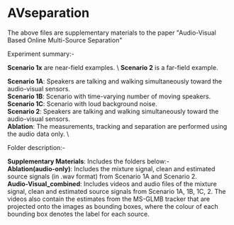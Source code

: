 # AVseparation

The above files are supplementary materials to the paper "Audio-Visual Based Online Multi-Source Separation"

Experiment summary:- 

**Scenario 1x** are near-field examples. \\
**Scenario 2** is a far-field example.

**Scenario 1A**: Speakers are talking and walking simultaneously toward the audio-visual sensors. \
**Scenario 1B**: Scenario with time-varying number of moving speakers. \
**Scenario 1C**: Scenario with loud background noise. \
**Scenario 2**: Speakers are talking and walking simultaneously toward the audio-visual sensors. \
**Ablation**: The measurements, tracking and separation are performed using the audio data only. \


Folder description:-

**Supplementary Materials**: Includes the folders below:-\
**Ablation(audio-only)**: Includes the mixture signal, clean and estimated source signals (in .wav format) from Scenario 1A and Scenario 2.\
**Audio-Visual_combined**: Includes videos and audio files of the mixture signal, clean and estimated source signals from Scenario 1A, 1B, 1C, 2. The videos also contain the estimates from the MS-GLMB tracker that are projected onto the images as bounding boxes, where the colour of each bounding box denotes the label for each source.  


